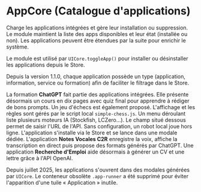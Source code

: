 # AppCore (Catalogue d'applications)

Charge les applications intégrées et gère leur installation ou suppression. Le module maintient la liste des apps disponibles et leur état (installée ou non). Les applications peuvent être étendues par la suite pour enrichir le système.

Le module est utilisé par `UICore.toggleApp()` pour installer ou désinstaller les applications depuis le Store.

Depuis la version 1.1.0, chaque application possède un type (application, information, service ou formation) afin de faciliter le filtrage dans le Store.

La formation **ChatGPT** fait partie des applications intégrées. Elle présente désormais un cours en dix pages avec quiz final pour apprendre à rédiger de bons prompts.
Un jeu d'échecs est également proposé. L'affichage et les règles sont gérés par le script local `simple-chess.js`.
Un menu déroulant liste plusieurs moteurs IA
(Stockfish, LCZero…). Le champ situé dessous permet de saisir l'URL de l'API.
Sans configuration, un robot local joue hors ligne.
L'application s'installe via le Store et se lance dans une modale dédiée.
L'application **Notes Vocales C2R** enregistre la voix, affiche la transcription en direct puis propose des formats générés par ChatGPT.
Une application **Recherche d'Emploi** aide désormais à générer un CV et une lettre grâce à l'API OpenAI.

Depuis juillet 2025, les applications s'ouvrent dans des modales générées par `UICore`. Le conteneur obsolète `.app-runner` a été supprimé pour éviter l'apparition d'une tuile « Application » inutile.
